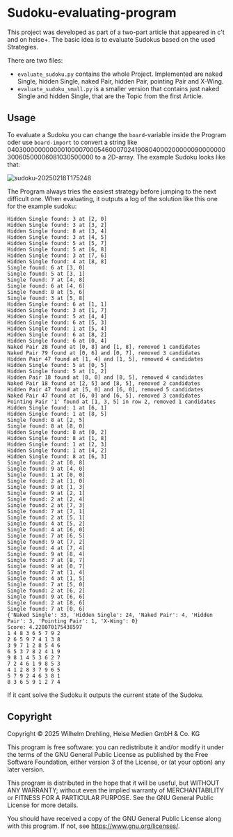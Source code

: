 # Sudoku-evaluating-program

This project was developed as part of a two-part article that appeared in c't and on heise+. The basic idea is to evaluate Sudokus based on the used Strategies.

There are two files:

- `evaluate_sudoku.py` contains the whole Project. Implemented are naked Single, hidden Single, naked Pair, hidden Pair, pointing Pair and X-Wing.
- `evaluate_sudoku_small.py` is a smaller version that contains just naked Single and hidden Single, that are the Topic from the first Article.

## Usage

To evaluate a Sudoku you can change the `board`-variable inside the Program oder use `board-import` to convert a string like 040300000000000100007000546000702419080400020000009000000030060500006081030500000 to a 2D-array. The example Sudoku looks like that:

![sudoku-20250218T175248](https://github.com/user-attachments/assets/00e60298-b91f-4d69-be3f-16a7813620e7)

The Program always tries the easiest strategy before jumping to the next difficult one. When evaluating, it outputs a log of the solution like this one for the example sudoku:
```
Hidden Single found: 3 at [2, 0]
Hidden Single found: 3 at [3, 2]
Hidden Single found: 8 at [3, 4]
Hidden Single found: 3 at [4, 5]
Hidden Single found: 5 at [5, 7]
Hidden Single found: 5 at [6, 8]
Hidden Single found: 3 at [7, 6]
Hidden Single found: 4 at [8, 8]
Single found: 6 at [3, 0]
Single found: 5 at [3, 1]
Single found: 7 at [4, 8]
Single found: 6 at [4, 6]
Single found: 8 at [5, 6]
Single found: 3 at [5, 8]
Hidden Single found: 6 at [1, 1]
Hidden Single found: 3 at [1, 7]
Hidden Single found: 5 at [4, 4]
Hidden Single found: 6 at [5, 3]
Hidden Single found: 1 at [5, 4]
Hidden Single found: 6 at [8, 2]
Hidden Single found: 6 at [0, 4]
Naked Pair 28 found at [0, 8] and [1, 8], removed 1 candidates
Naked Pair 79 found at [0, 6] and [0, 7], removed 3 candidates
Hidden Pair 47 found at [1, 4] and [1, 5], removed 4 candidates
Hidden Single found: 5 at [0, 5]
Hidden Single found: 5 at [1, 2]
Hidden Pair 18 found at [8, 0] and [8, 5], removed 4 candidates
Naked Pair 18 found at [2, 5] and [8, 5], removed 2 candidates
Hidden Pair 47 found at [5, 0] and [6, 0], removed 5 candidates
Naked Pair 47 found at [6, 0] and [6, 5], removed 3 candidates
Pointing Pair '1' found at [1, 3, 5] in row 2, removed 1 candidates
Hidden Single found: 1 at [6, 1]
Hidden Single found: 1 at [8, 5]
Single found: 8 at [2, 5]
Single found: 8 at [8, 0]
Hidden Single found: 8 at [0, 2]
Hidden Single found: 8 at [1, 8]
Hidden Single found: 1 at [2, 3]
Hidden Single found: 1 at [4, 2]
Hidden Single found: 8 at [6, 3]
Single found: 2 at [0, 8]
Single found: 9 at [4, 0]
Single found: 1 at [0, 0]
Single found: 2 at [1, 0]
Single found: 9 at [1, 3]
Single found: 9 at [2, 1]
Single found: 2 at [2, 4]
Single found: 2 at [7, 3]
Single found: 7 at [7, 1]
Single found: 2 at [5, 1]
Single found: 4 at [5, 2]
Single found: 4 at [6, 0]
Single found: 7 at [6, 5]
Single found: 9 at [7, 2]
Single found: 4 at [7, 4]
Single found: 9 at [8, 4]
Single found: 7 at [8, 7]
Single found: 9 at [0, 7]
Single found: 7 at [1, 4]
Single found: 4 at [1, 5]
Single found: 7 at [5, 0]
Single found: 2 at [6, 2]
Single found: 9 at [6, 6]
Single found: 2 at [8, 6]
Single found: 7 at [0, 6]
{'Naked Single': 33, 'Hidden Single': 24, 'Naked Pair': 4, 'Hidden Pair': 3, 'Pointing Pair': 1, 'X-Wing': 0}
Score: 4.228070175438597
1 4 8 3 6 5 7 9 2
2 6 5 9 7 4 1 3 8
3 9 7 1 2 8 5 4 6
6 5 3 7 8 2 4 1 9
9 8 1 4 5 3 6 2 7
7 2 4 6 1 9 8 5 3
4 1 2 8 3 7 9 6 5
5 7 9 2 4 6 3 8 1
8 3 6 5 9 1 2 7 4
```

If it cant solve the Sudoku it outputs the current state of the Sudoku.

## Copyright


Copyright ©️ 2025 Wilhelm Drehling, Heise Medien GmbH & Co. KG

This program is free software: you can redistribute it and/or modify it under the terms of the GNU General Public License as published by the Free Software Foundation, either version 3 of the License, or (at your option) any later version.

This program is distributed in the hope that it will be useful, but WITHOUT ANY WARRANTY; without even the implied warranty of MERCHANTABILITY or FITNESS FOR A PARTICULAR PURPOSE. See the GNU General Public License for more details.

You should have received a copy of the GNU General Public License along with this program. If not, see https://www.gnu.org/licenses/.
